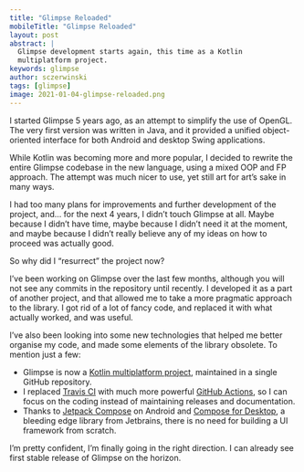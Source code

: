 ```yaml
---
title: "Glimpse Reloaded"
mobileTitle: "Glimpse Reloaded"
layout: post
abstract: |
  Glimpse development starts again, this time as a Kotlin
  multiplatform project.
keywords: glimpse
author: sczerwinski
tags: [glimpse]
image: 2021-01-04-glimpse-reloaded.png
---
```


I started Glimpse 5 years ago, as an attempt to simplify the use of OpenGL.
The very first version was written in Java, and it provided a unified
object-oriented interface for both Android and desktop Swing applications.

While Kotlin was becoming more and more popular, I decided to rewrite
the entire Glimpse codebase in the new language, using a mixed OOP and FP
approach. The attempt was much nicer to use, yet still art for art’s sake
in many ways.

I had too many plans for improvements and further development of the project,
and… for the next 4 years, I didn’t touch Glimpse at all. Maybe because
I didn’t have time, maybe because I didn’t need it at the moment, and maybe
because I didn’t really believe any of my ideas on how to proceed was
actually good.

So why did I “resurrect” the project now?

I’ve been working on Glimpse over the last few months, although you will
not see any commits in the repository until recently. I developed it as
a part of another project, and that allowed me to take a more pragmatic
approach to the library. I got rid of a lot of fancy code, and replaced it
with what actually worked, and was useful.

I’ve also been looking into some new technologies that helped me better
organise my code, and made some elements of the library obsolete.
To mention just a few:
* Glimpse is now a [Kotlin multiplatform project][kotlin_multiplatform],
  maintained in a single GitHub repository.
* I replaced [Travis CI][travis_ci] with much more powerful
  [GitHub Actions][gh_actions], so I can focus on the coding instead of
  maintaining releases and documentation.
* Thanks to [Jetpack Compose][jetpack_compose] on Android and
  [Compose for Desktop][jetbrains_compose], a bleeding edge library from
  Jetbrains, there is no need for building a UI framework from scratch.

I’m pretty confident, I’m finally going in the right direction.
I can already see first stable release of Glimpse on the horizon.


[kotlin_multiplatform]: https://kotlinlang.org/docs/reference/multiplatform.html
[travis_ci]: https://travis-ci.org/
[gh_actions]: https://github.com/features/actions
[jetpack_compose]: https://developer.android.com/jetpack/compose
[jetbrains_compose]: https://www.jetbrains.com/lp/compose/
